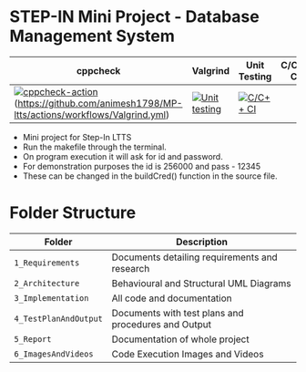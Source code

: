 
# STEP-IN Mini Project - Database Management System

| cppcheck | Valgrind | Unit Testing | C/C++ CI |
| --- | --- | --- | --- |
| [![cppcheck-action](https://github.com/animesh1798/MP-ltts/actions/workflows/cppcheck.yml/badge.svg)](https://github.com/animesh1798/MP-ltts/actions/workflows/cppcheck.yml) (https://github.com/animesh1798/MP-ltts/actions/workflows/Valgrind.yml) | [![Unit testing](https://github.com/animesh1798/MP-ltts/actions/workflows/unit-test.yml/badge.svg)](https://github.com/animesh1798/MP-ltts/actions/workflows/unit-test.yml) | [![C/C++ CI](https://github.com/animesh1798/MP-ltts/actions/workflows/c-build.yml/badge.svg)](https://github.com/animesh1798/MP-ltts/actions/workflows/c-build.yml) |


* Mini project for Step-In LTTS
* Run the makefile through the terminal.
* On program execution it will ask for id and password. 
* For demonstration purposes the id is 256000 and pass - 12345
* These can be changed in the buildCred() function in the source file.

# Folder Structure

|Folder|Description|
|---|---|
|`1_Requirements`| Documents detailing requirements and research |
|`2_Architecture`|Behavioural and Structural UML Diagrams|
|`3_Implementation`|All code and documentation|
|`4_TestPlanAndOutput`|Documents with test plans and procedures and Output|
|`5_Report`|Documentation of whole project|
|`6_ImagesAndVideos`|Code Execution Images and Videos|
